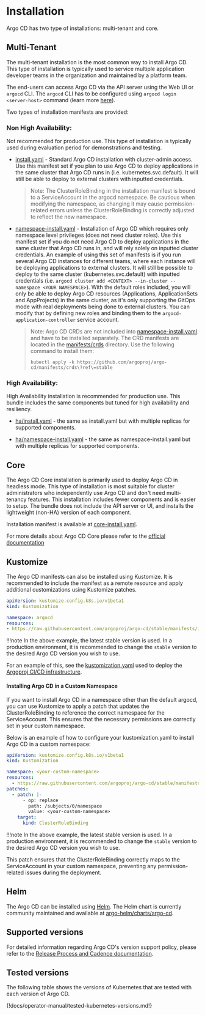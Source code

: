 # Installation

Argo CD has two type of installations: multi-tenant and core.

## Multi-Tenant

The multi-tenant installation is the most common way to install Argo CD. This type of installation is typically used to service multiple application developer teams
in the organization and maintained by a platform team.

The end-users can access Argo CD via the API server using the Web UI or `argocd` CLI. The `argocd` CLI has to be configured using `argocd login <server-host>` command
(learn more [here](../user-guide/commands/argocd_login.md)).

Two types of installation manifests are provided:

### Non High Availability:

Not recommended for production use. This type of installation is typically used during evaluation period for demonstrations and testing.

* [install.yaml](https://github.com/argoproj/argo-cd/blob/master/manifests/install.yaml) - Standard Argo CD installation with cluster-admin access. Use this
  manifest set if you plan to use Argo CD to deploy applications in the same cluster that Argo CD runs
  in (i.e. kubernetes.svc.default). It will still be able to deploy to external clusters with inputted
  credentials.

  > Note: The ClusterRoleBinding in the installation manifest is bound to a ServiceAccount in the argocd namespace. 
  > Be cautious when modifying the namespace, as changing it may cause permission-related errors unless the ClusterRoleBinding is correctly adjusted to reflect the new namespace.

* [namespace-install.yaml](https://github.com/argoproj/argo-cd/blob/master/manifests/namespace-install.yaml) - Installation of Argo CD which requires only
  namespace level privileges (does not need cluster roles). Use this manifest set if you do not
  need Argo CD to deploy applications in the same cluster that Argo CD runs in, and will rely solely
  on inputted cluster credentials. An example of using this set of manifests is if you run several
  Argo CD instances for different teams, where each instance will be deploying applications to
  external clusters. It will still be possible to deploy to the same cluster (kubernetes.svc.default)
  with inputted credentials (i.e. `argocd cluster add <CONTEXT> --in-cluster --namespace <YOUR NAMESPACE>`).
  With the default roles included, you will only be able to deploy Argo CD resources (Applications, ApplicationSets
  and AppProjects)  in the same cluster, as it's only supporting the GitOps mode with real deployments being
  done to external clusters.
  You can modify that by defining new roles and binding them to the `argocd-application-controller` service account.

  > Note: Argo CD CRDs are not included into [namespace-install.yaml](https://github.com/argoproj/argo-cd/blob/master/manifests/namespace-install.yaml).
  > and have to be installed separately. The CRD manifests are located in the [manifests/crds](https://github.com/argoproj/argo-cd/blob/master/manifests/crds) directory.
  > Use the following command to install them:
  > ```
  > kubectl apply -k https://github.com/argoproj/argo-cd/manifests/crds\?ref\=stable
  > ```

### High Availability:

High Availability installation is recommended for production use. This bundle includes the same components but tuned for high availability and resiliency.

* [ha/install.yaml](https://github.com/argoproj/argo-cd/blob/master/manifests/ha/install.yaml) - the same as install.yaml but with multiple replicas for
  supported components.

* [ha/namespace-install.yaml](https://github.com/argoproj/argo-cd/blob/master/manifests/ha/namespace-install.yaml) - the same as namespace-install.yaml but
  with multiple replicas for supported components.

## Core

The Argo CD Core installation is primarily used to deploy Argo CD in
headless mode. This type of installation is most suitable for cluster
administrators who independently use Argo CD and don't need
multi-tenancy features. This installation includes fewer components
and is easier to setup. The bundle does not include the API server or
UI, and installs the lightweight (non-HA) version of each component.

Installation manifest is available at [core-install.yaml](https://github.com/argoproj/argo-cd/blob/master/manifests/core-install.yaml).

For more details about Argo CD Core please refer to the [official
documentation](./core.md)

## Kustomize

The Argo CD manifests can also be installed using Kustomize. It is recommended to include the manifest as a remote resource and apply additional customizations
using Kustomize patches.


```yaml
apiVersion: kustomize.config.k8s.io/v1beta1
kind: Kustomization

namespace: argocd
resources:
- https://raw.githubusercontent.com/argoproj/argo-cd/stable/manifests/install.yaml
```

!!!note 
In the above example, the latest stable version is used. In a production environment, it is recommended to change the `stable` version to the desired Argo CD version you wish to use.

For an example of this, see the [kustomization.yaml](https://github.com/argoproj/argoproj-deployments/blob/master/argocd/kustomization.yaml)
used to deploy the [Argoproj CI/CD infrastructure](https://github.com/argoproj/argoproj-deployments#argoproj-deployments).

#### Installing Argo CD in a Custom Namespace
If you want to install Argo CD in a namespace other than the default argocd, you can use Kustomize to apply a patch that updates the ClusterRoleBinding to reference the correct namespace for the ServiceAccount. This ensures that the necessary permissions are correctly set in your custom namespace.

Below is an example of how to configure your kustomization.yaml to install Argo CD in a custom namespace:
```yaml
apiVersion: kustomize.config.k8s.io/v1beta1
kind: Kustomization

namespace: <your-custom-namespace>
resources:
  - https://raw.githubusercontent.com/argoproj/argo-cd/stable/manifests/install.yaml
patches:
  - patch: |-
      - op: replace
        path: /subjects/0/namespace
        value: <your-custom-namespace>
    target:
      kind: ClusterRoleBinding
```

!!!note 
In the above example, the latest stable version is used. In a production environment, it is recommended to change the `stable` version to the desired Argo CD version you wish to use.

This patch ensures that the ClusterRoleBinding correctly maps to the ServiceAccount in your custom namespace, preventing any permission-related issues during the deployment.

## Helm

The Argo CD can be installed using [Helm](https://helm.sh/). The Helm chart is currently community maintained and available at
[argo-helm/charts/argo-cd](https://github.com/argoproj/argo-helm/tree/main/charts/argo-cd).

## Supported versions

For detailed information regarding Argo CD's version support policy, please refer to the [Release Process and Cadence documentation](https://argo-cd.readthedocs.io/en/stable/developer-guide/release-process-and-cadence/).

## Tested versions

The following table shows the versions of Kubernetes that are tested with each version of Argo CD.

{!docs/operator-manual/tested-kubernetes-versions.md!}
